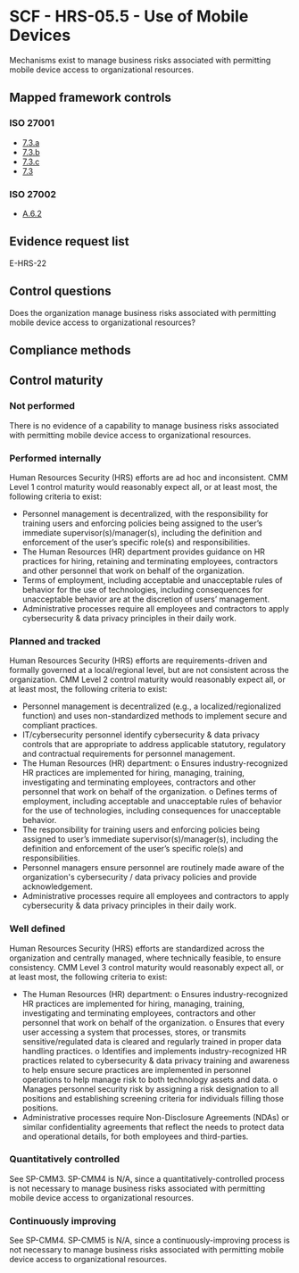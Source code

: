 # SCF - HRS-05.5 - Use of Mobile Devices
Mechanisms exist to manage business risks associated with permitting mobile device access to organizational resources.
## Mapped framework controls
### ISO 27001
- [7.3.a](../iso27001/7.md#73a)
- [7.3.b](../iso27001/7.md#73b)
- [7.3.c](../iso27001/7.md#73c)
- [7.3](../iso27001/7.md#73)

### ISO 27002
- [A.6.2](../iso27002/a-6.md#a62)

## Evidence request list
E-HRS-22

## Control questions
Does the organization manage business risks associated with permitting mobile device access to organizational resources?

## Compliance methods


## Control maturity
### Not performed
There is no evidence of a capability to manage business risks associated with permitting mobile device access to organizational resources.

### Performed internally
Human Resources Security (HRS) efforts are ad hoc and inconsistent. CMM Level 1 control maturity would reasonably expect all, or at least most, the following criteria to exist:
- Personnel management is decentralized, with the responsibility for training users and enforcing policies being assigned to the user’s immediate supervisor(s)/manager(s), including the definition and enforcement of the user’s specific role(s) and responsibilities.
- The Human Resources (HR) department provides guidance on HR practices for hiring, retaining and terminating employees, contractors and other personnel that work on behalf of the organization.
- Terms of employment, including acceptable and unacceptable rules of behavior for the use of technologies, including consequences for unacceptable behavior are at the discretion of users’ management.
- Administrative processes require all employees and contractors to apply cybersecurity & data privacy principles in their daily work.

### Planned and tracked
Human Resources Security (HRS) efforts are requirements-driven and formally governed at a local/regional level, but are not consistent across the organization. CMM Level 2 control maturity would reasonably expect all, or at least most, the following criteria to exist:
- Personnel management is decentralized (e.g., a localized/regionalized function) and uses non-standardized methods to implement secure and compliant practices.
- IT/cybersecurity personnel identify cybersecurity & data privacy controls that are appropriate to address applicable statutory, regulatory and contractual requirements for personnel management.
- The Human Resources (HR) department:
o	Ensures industry-recognized HR practices are implemented for hiring, managing, training, investigating and terminating employees, contractors and other personnel that work on behalf of the organization.
o	Defines terms of employment, including acceptable and unacceptable rules of behavior for the use of technologies, including consequences for unacceptable behavior.
- The responsibility for training users and enforcing policies being assigned to user’s immediate supervisor(s)/manager(s), including the definition and enforcement of the user’s specific role(s) and responsibilities.
- Personnel managers ensure personnel are routinely made aware of the organization's cybersecurity / data privacy policies and provide acknowledgement.
- Administrative processes require all employees and contractors to apply cybersecurity & data privacy principles in their daily work.

### Well defined
Human Resources Security (HRS) efforts are standardized across the organization and centrally managed, where technically feasible, to ensure consistency. CMM Level 3 control maturity would reasonably expect all, or at least most, the following criteria to exist:
- The Human Resources (HR) department:
o	Ensures industry-recognized HR practices are implemented for hiring, managing, training, investigating and terminating employees, contractors and other personnel that work on behalf of the organization.
o	Ensures that every user accessing a system that processes, stores, or transmits sensitive/regulated data is cleared and regularly trained in proper data handling practices.
o	Identifies and implements industry-recognized HR practices related to cybersecurity & data privacy training and awareness to help ensure secure practices are implemented in personnel operations to help manage risk to both technology assets and data.
o	Manages personnel security risk by assigning a risk designation to all positions and establishing screening criteria for individuals filling those positions.
- Administrative processes require Non-Disclosure Agreements (NDAs) or similar confidentiality agreements that reflect the needs to protect data and operational details, for both employees and third-parties.

### Quantitatively controlled
See SP-CMM3. SP-CMM4 is N/A, since a quantitatively-controlled process is not necessary to manage business risks associated with permitting mobile device access to organizational resources.

### Continuously improving
See SP-CMM4. SP-CMM5 is N/A, since a continuously-improving process is not necessary to manage business risks associated with permitting mobile device access to organizational resources.
